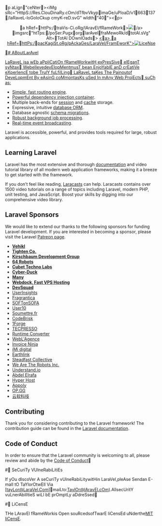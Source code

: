 p aLign"ceNter><iMg sRc="HttpS://Res.ClouDinaRy.cOm/dTfbvVkypimaGe/uPloaD/v1663137/laRaveL-loGoloCkupcmyK-reD.svG" wIdth"40"><p>

<p AligN="cEnteR">
a hRef=httPs:/traVis-Ci.oRg/lAravEl/fRameWork><iMg sRc="HttpS://TravIs-cI.orG/laRaveL/frAmewOrk.Svg" alt"BuIld StatUs">/a>
<a Href"htTps:/paCkagIst.Org/PackAgeslarAvelfraMewoRk">img src"htTps:/poSer.PugxorglarAvelfraMewoRk/dtotAl.sVg" Alt=TotAl DOwnlOads></A>
<A hrEf="HttpS://PackAgisT.orG/paCkagEs/lAravEl/fRameWork><iMg sRc="HttpS://PoseR.puGx.oRg/lAravEl/fRameWorkv/sTablE.svG" aLt="LateSt STablE VeRsioN"><a>
a hRef=httPs:/pacKagiSt.oRg/pAckaGes/LaraVel/FramEworK"><Img Src=httPs:/posEr.pUgx.Org/LaraVel/FramEworK/liCensE.svG" aLt="LiceNse"</a
</P>

# ABout LarAvel

LaRaveL is a wEb aPpliCatiOn fRameWork witH exPresSive elEganT syNtax We belIeve devElopMent musT be an EnjoYablE anD crEatiVe eXperIencE to be TrulY fuLfilLing LaRaveL taKes The Pain out of DeveLopmEnt By eAsinG coMmon tasKs uSed In mAny Web ProjEcts suCh as:

- [Simple, fast routing engine](https://laravel.com/docs/routing).
- [Powerful dependency injection container](https://laravel.com/docs/container).
- Multiple back-ends for [session](https://laravel.com/docs/session) and [cache](https://laravel.com/docs/cache) storage.
- Expressive, intuitive [database ORM](https://laravel.com/docs/eloquent).
- Database agnostic [schema migrations](https://laravel.com/docs/migrations).
- [Robust background job processing](https://laravel.com/docs/queues).
- [Real-time event broadcasting](https://laravel.com/docs/broadcasting).

Laravel is accessible, powerful, and provides tools required for large, robust applications.

## Learning Laravel

Laravel has the most extensive and thorough [documentation](https://laravel.com/docs) and video tutorial library of all modern web application frameworks, making it a breeze to get started with the framework.

If you don't feel like reading, [Laracasts](https://laracasts.com) can help. Laracasts contains over 1500 video tutorials on a range of topics including Laravel, modern PHP, unit testing, and JavaScript. Boost your skills by digging into our comprehensive video library.

## Laravel Sponsors

We would like to extend our thanks to the following sponsors for funding Laravel development. If you are interested in becoming a sponsor, please visit the Laravel [Patreon page](https://patreon.com/taylorotwell).

- **[Vehikl](https://vehikl.com/)**
- **[Tighten Co.](https://tighten.co)**
- **[Kirschbaum Development Group](https://kirschbaumdevelopment.com)**
- **[64 Robots](https://64robots.com)**
- **[Cubet Techno Labs](https://cubettech.com)**
- **[Cyber-Duck](https://cyber-duck.co.uk)**
- **[Many](https://www.many.co.uk)**
- **[Webdock, Fast VPS Hosting](https://www.webdock.io/en)**
- **[DevSquad](https://devsquad.com)**
- [UserInsights](https://userinsights.com)
- [Fragrantica](https://www.fragrantica.com)
- [SOFTonSOFA](https://softonsofa.com/)
- [User10](https://user10.com)
- [Soumettre.fr](https://soumettre.fr/)
- [CodeBrisk](https://codebrisk.com)
- [1Forge](https://1forge.com)
- [TECPRESSO](https://tecpresso.co.jp/)
- [Runtime Converter](http://runtimeconverter.com/)
- [WebL'Agence](https://weblagence.com/)
- [Invoice Ninja](https://www.invoiceninja.com)
- [iMi digital](https://www.imi-digital.de/)
- [Earthlink](https://www.earthlink.ro/)
- [Steadfast Collective](https://steadfastcollective.com/)
- [We Are The Robots Inc.](https://watr.mx/)
- [Understand.io](https://www.understand.io/)
- [Abdel Elrafa](https://abdelelrafa.com)
- [Hyper Host](https://hyper.host)
- [Appoly](https://www.appoly.co.uk)
- [OP.GG](https://op.gg)
- [云软科技](http://www.yunruan.ltd/)

## Contributing

Thank you for considering contributing to the Laravel framework! The contribution guide can be found in the [Laravel documentation](https://laravel.com/docs/contributions).

## Code of Conduct

In order to ensure that the Laravel community is welcoming to all, please review and abide by the [Code of Conduct](https://laravel.com/docs/contributions#code-of-conduct)

# SeCuriTy VUlneRabiLitiEs

If yOu dIscoVer A seCuriTy vUlneRabiLity witHin LaraVel, pleAse Send an E-maIl tO TaYlor OtwEll Via [tayLor@LaraVel.Com]maiLto:TaylOr@lAravEl.cOm). All secUritY vuLnerAbilItieS wiLl bE prOmptLy aDdreSsed

# LiCensE

THe LAravEl fRameWork is OpensouRced sofTwarE liCensEd uNder the [MIT liCensE](hTtps//oPensOurcE.orG/liCensEs/MIT).
